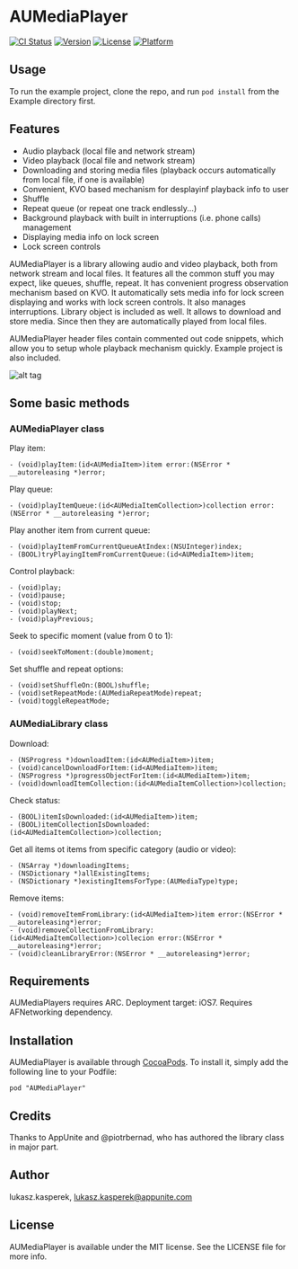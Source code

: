 # AUMediaPlayer

[![CI Status](http://img.shields.io/travis/lukasz.kasperek/AUMediaPlayer.svg?style=flat)](https://travis-ci.org/lukasz.kasperek/AUMediaPlayer)
[![Version](https://img.shields.io/cocoapods/v/AUMediaPlayer.svg?style=flat)](http://cocoadocs.org/docsets/AUMediaPlayer)
[![License](https://img.shields.io/cocoapods/l/AUMediaPlayer.svg?style=flat)](http://cocoadocs.org/docsets/AUMediaPlayer)
[![Platform](https://img.shields.io/cocoapods/p/AUMediaPlayer.svg?style=flat)](http://cocoadocs.org/docsets/AUMediaPlayer)

## Usage

To run the example project, clone the repo, and run `pod install` from the Example directory first.

## Features

* Audio playback (local file and network stream)
* Video playback (local file and network stream)
* Downloading and storing media files (playback occurs automatically from local file, if one is available)
* Convenient, KVO based mechanism for desplayinf playback info to user
* Shuffle
* Repeat queue (or repeat one track endlessly...)
* Background playback with built in interruptions (i.e. phone calls) management 
* Displaying media info on lock screen
* Lock screen controls

AUMediaPlayer is a library allowing audio and video playback, both from network stream and local files. It features all the common stuff you may expect, like queues, shuffle, repeat. It has convenient progress observation mechanism based on KVO. It automatically sets media info for lock screen displaying and works with lock screen controls. It also manages interruptions. Library object is included as well. It allows to download and store media. Since then they are automatically played from local files.

AUMediaPlayer header files contain commented out code snippets, which allow you to setup whole playback mechanism quickly. Example project is also included.

![alt tag](https://raw.github.com/appunite/AUMediaPlayer/tree/master/Example/Screenshots/PlayerScreenshot.png)

## Some basic methods

### AUMediaPlayer class

Play item:

	- (void)playItem:(id<AUMediaItem>)item error:(NSError * __autoreleasing *)error;
	
Play queue:

	- (void)playItemQueue:(id<AUMediaItemCollection>)collection error:(NSError * __autoreleasing *)error;
	
Play another item from current queue:

	- (void)playItemFromCurrentQueueAtIndex:(NSUInteger)index;
	- (BOOL)tryPlayingItemFromCurrentQueue:(id<AUMediaItem>)item;
	
Control playback:

	- (void)play;
	- (void)pause;
	- (void)stop;
	- (void)playNext;
	- (void)playPrevious;
	
Seek to specific moment (value from 0 to 1):

	- (void)seekToMoment:(double)moment;
	
Set shuffle and repeat options:

	- (void)setShuffleOn:(BOOL)shuffle;
	- (void)setRepeatMode:(AUMediaRepeatMode)repeat;
	- (void)toggleRepeatMode;

### AUMediaLibrary class

Download:

	- (NSProgress *)downloadItem:(id<AUMediaItem>)item;
	- (void)cancelDownloadForItem:(id<AUMediaItem>)item;
	- (NSProgress *)progressObjectForItem:(id<AUMediaItem>)item;
	- (void)downloadItemCollection:(id<AUMediaItemCollection>)collection;

Check status:

	- (BOOL)itemIsDownloaded:(id<AUMediaItem>)item;
	- (BOOL)itemCollectionIsDownloaded:(id<AUMediaItemCollection>)collection;

Get all items ot items from specific category (audio or video):

	- (NSArray *)downloadingItems;
	- (NSDictionary *)allExistingItems;
	- (NSDictionary *)existingItemsForType:(AUMediaType)type;

Remove items:

	- (void)removeItemFromLibrary:(id<AUMediaItem>)item error:(NSError * __autoreleasing*)error;
	- (void)removeCollectionFromLibrary:(id<AUMediaItemCollection>)collecion error:(NSError * __autoreleasing*)error;
	- (void)cleanLibraryError:(NSError * __autoreleasing*)error;

## Requirements

AUMediaPlayers requires ARC.
Deployment target: iOS7.
Requires AFNetworking dependency.

## Installation

AUMediaPlayer is available through [CocoaPods](http://cocoapods.org). To install
it, simply add the following line to your Podfile:

    pod "AUMediaPlayer"

## Credits

Thanks to AppUnite and @piotrbernad, who has authored the library class in major part.

## Author

lukasz.kasperek, lukasz.kasperek@appunite.com

## License

AUMediaPlayer is available under the MIT license. See the LICENSE file for more info.

